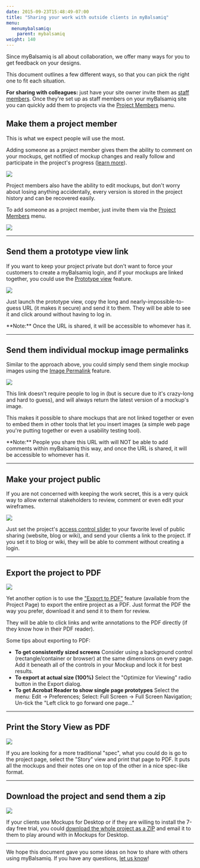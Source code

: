 ```yaml
---
date: 2015-09-23T15:48:49-07:00
title: "Sharing your work with outside clients in myBalsamiq"
menu:
  menumybalsamiq:
    parent: mybalsamiq
weight: 140
---
```


Since myBalsamiq is all about collaboration, we offer many ways for you to get feedback on your designs.

This document outlines a few different ways, so that you can pick the right one to fit each situation.

**For sharing with colleagues:** just have your site owner invite them as [staff members](http://support.balsamiq.com/customer/portal/articles/231911#staffmembers). Once they're set up as staff members on your myBalsamiq site you can quickly add them to projects via the [Project Members](http://support.balsamiq.com/customer/portal/articles/112399#addingprojectteammembers) menu.

## Make them a project member

This is what we expect people will use the most.

Adding someone as a project member gives them the ability to comment on your mockups, get notified of mockup changes and really follow and participate in the project's progress ([learn more](http://support.balsamiq.com/customer/portal/articles/112405)).

![](http://media.balsamiq.com/img/support/docs/myb/communication.png)

Project members also have the ability to edit mockups, but don't worry about losing anything accidentally, every version is stored in the project history and can be recovered easily.

To add someone as a project member, just invite them via the [Project Members](http://support.balsamiq.com/customer/portal/articles/112399#addingprojectteammembers) menu.

![](http://media.balsamiq.com/img/support/docs/myb/project-members.png)

* * *

## Send them a prototype view link

If you want to keep your project private but don't want to force your customers to create a myBalsamiq login, and if your mockups are linked together, you could use the [Prototype view](http://support.balsamiq.com/customer/portal/articles/112399#mockupviewsgridstoryandmap) feature.

![](http://media.balsamiq.com/img/support/docs/myb/launchprototype.png)

Just launch the prototype view, copy the long and nearly-impossible-to-guess URL (it makes it secure) and send it to them. They will be able to see it and click around without having to log in.

<span class="alert alert-warning show" role="alert">
**Note:** Once the URL is shared, it will be accessible to whomever has it.
</span>

---

## Send them individual mockup image permalinks

Similar to the approach above, you could simply send them single mockup images using the [Image Permalink](http://support.balsamiq.com/customer/portal/articles/112401#mockupdescriptionpermalinkdownload) feature.

![](http://media.balsamiq.com/img/support/docs/myb/mockup-info.png)

This link doesn't require people to log in (but is secure due to it's crazy-long and hard to guess), and will always return the latest version of a mockup's image.

This makes it possible to share mockups that are not linked together or even to embed them in other tools that let you insert images (a simple web page you're putting together or even a usability testing tool).

<span class="alert alert-warning show" role="alert">
**Note:** People you share this URL with will NOT be able to add comments within myBalsamiq this way, and once the URL is shared, it will be accessible to whomever has it.
</span>

* * *

## Make your project public

If you are not concerned with keeping the work secret, this is a very quick way to allow external stakeholders to review, comment or even edit your wireframes.

![](http://media.balsamiq.com/img/support/docs/myb/project-acl.png)

Just set the project's [access control slider](http://support.balsamiq.com/customer/portal/articles/112399#settingaccesscontrol) to your favorite level of public sharing (website, blog or wiki), and send your clients a link to the project. If you set it to blog or wiki, they will be able to comment without creating a login.

* * *

## Export the project to PDF

![](http://media.balsamiq.com/img/support/docs/myb/project-manage.png)

Yet another option is to use the ["Export to PDF"](http://support.balsamiq.com/customer/portal/articles/112399#managingproject) feature (available from the Project Page) to export the entire project as a PDF. Just format the PDF the way you prefer, download it and send it to them for review.

They will be able to click links and write annotations to the PDF directly (if they know how in their PDF reader).

Some tips about exporting to PDF:

*   **To get consistently sized screens**
     Consider using a background control (rectangle/container or browser) at the same dimensions on every page. Add it beneath all of the controls in your Mockup and lock it for best results.
*   **To export at actual size (100%)**
     Select the "Optimize for Viewing" radio button in the Export dialog.
*   **To get Acrobat Reader to show single page prototypes**
     Select the menu: Edit -> Preferences; Select: Full Screen -> Full Screen Navigation; Un-tick the "Left click to go forward one page..."

* * *

## Print the Story View as PDF

![](http://media.balsamiq.com/img/support/docs/myb/project-gridstorymap.png)

If you are looking for a more traditional "spec", what you could do is go to the project page, select the "Story" view and print that page to PDF. It puts all the mockups and their notes one on top of the other in a nice spec-like format.

* * *

## Download the project and send them a zip

![](http://media.balsamiq.com/img/support/docs/myb/project-manage.png)

If your clients use Mockups for Desktop or if they are willing to install the 7-day free trial, you could [download the whole project as a ZIP](http://support.balsamiq.com/customer/portal/articles/112399#managingproject) and email it to them to play around with in Mockups for Desktop.

* * *

We hope this document gave you some ideas on how to share with others using myBalsamiq. If you have any questions, [let us know](http://community.balsamiq.com)!
